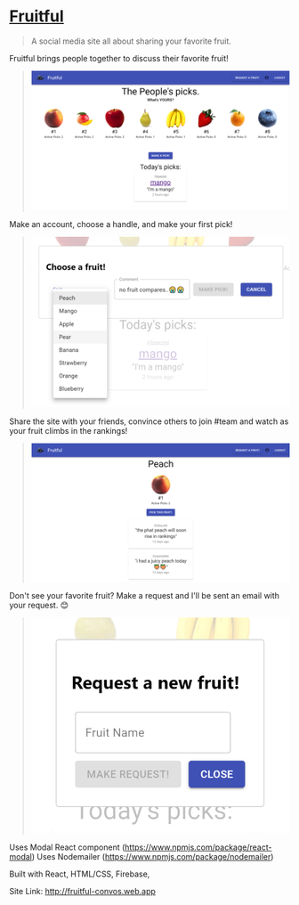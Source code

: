 # [Fruitful](http://fruitful-convos.web.app)
>A social media site all about sharing your favorite fruit.

Fruitful brings people together to discuss their favorite fruit!
>![](homepage.png)

Make an account, choose a handle, and make your first pick!
>![](pickmodal.png)

Share the site with your friends, convince others to join #team<insert fruit here> and watch as your fruit climbs in the rankings!
>![](fruitpage.png)

Don't see your favorite fruit?
Make a request and I'll be sent an email with your request. 😊
>![](requestmodal.png)

Uses Modal React component (https://www.npmjs.com/package/react-modal)
Uses Nodemailer (https://www.npmjs.com/package/nodemailer)

Built with React, HTML/CSS, Firebase, 

Site Link: http://fruitful-convos.web.app
